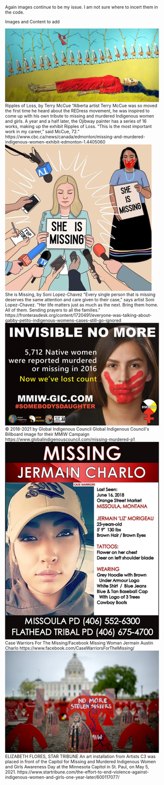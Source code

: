 Again images continue to be my issue. I am not sure where to incert them in the code.

Images and Content to add

<img src= "images/Ripples-of-Loss-Terry-Mccue.jpg">
Ripples of Loss, by Terry McCue
“Alberta artist Terry McCue was so moved the first time he heard about the REDress movement, he was inspired to come up with his own tribute to missing and murdered Indigenous women and girls. A year and a half later, the Ojibway painter has a series of 16 works, making up the exhibit Ripples of Loss. “This is the most important work in my career,” said McCue, 72.”
https://www.cbc.ca/news/canada/edmonton/missing-and-murdered-indigenous-women-exhibit-edmonton-1.4405060

<img src= "images/mmiw-she-is-missing-artwork-20210928.jpg">
She is Missing, by
Soni Lopez-Chavez
"Every single person that is missing deserves the same attention and care given to their case," says artist Soni Lopez-Chavez. "Her life matters just as much as the next. Bring them home. All of them. Sending prayers to all the families."
https://fronterasdesk.org/content/1720491/everyone-was-talking-about-gabby-petito-indigenous-womens-cases-still-go-ignored

<img src= "images/InvisibleNoMore.jpg">
© 2018-2021 by Global Indigenous Council
Global Indigenous Council's Billboard image for their MMIW Campaign 
https://www.globalindigenouscouncil.com/missing-murdered-p1

<img src= "images/JermainMissingPoster.jpg">
Case Warriors For The Missing/Facebook
Missing Woman Jermain Austin Charlo
https://www.facebook.com/CaseWarriorsForTheMissing/

<img src="images/MMIWartInstallation.jpg">
ELIZABETH FLORES, STAR TRIBUNE
An art installation from Artists C3 was placed in front of the Capitol for Missing and Murdered Indigenous Women and Girls Awareness Day at the Minnesota Capitol in St. Paul, on May 5, 2021.
https://www.startribune.com/the-effort-to-end-violence-against-indigenous-women-and-girls-one-year-later/600117077/
